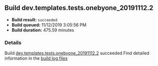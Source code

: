 ## Build dev.templates.tests.onebyone_20191112.2
- **Build result:** `succeeded`
- **Build queued:** 11/12/2019 3:05:56 PM
- **Build duration:** 475.59 minutes
### Details
Build [dev.templates.tests.onebyone_20191112.2](https://winappstudio.visualstudio.com/web/build.aspx?pcguid=a4ef43be-68ce-4195-a619-079b4d9834c2&builduri=vstfs%3a%2f%2f%2fBuild%2fBuild%2f31874) succeeded
Find detailed information in the [build log files]()
